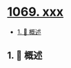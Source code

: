 # [1069. xxx](https://github.com/Tdahuyou/TNotes.leetcode/tree/main/notes/1069.%20xxx)

<!-- region:toc -->

- [1. 📝 概述](#1--概述)

<!-- endregion:toc -->

## 1. 📝 概述
